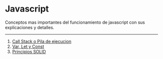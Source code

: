 # Javascript

Conceptos mas importantes del funcionamiento de javascript con sus explicaciones y detalles.

---

1. [Call Stack o Pila de ejecucion](callstack.md)
2. [Var, Let y Const](var-let-const.md)
3. [Principios SOLID](SOLID.md)
